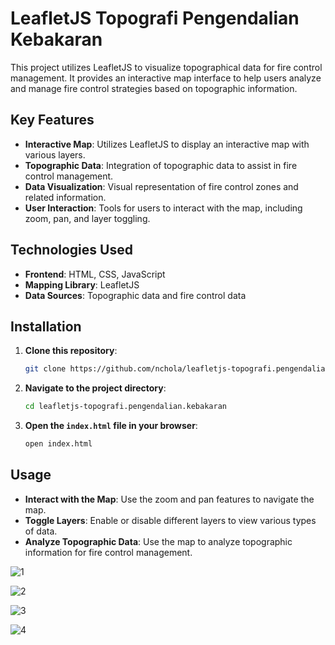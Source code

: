 # LeafletJS Topografi Pengendalian Kebakaran

This project utilizes LeafletJS to visualize topographical data for fire control management. It provides an interactive map interface to help users analyze and manage fire control strategies based on topographic information.

## Key Features

- **Interactive Map**: Utilizes LeafletJS to display an interactive map with various layers.
- **Topographic Data**: Integration of topographic data to assist in fire control management.
- **Data Visualization**: Visual representation of fire control zones and related information.
- **User Interaction**: Tools for users to interact with the map, including zoom, pan, and layer toggling.

## Technologies Used

- **Frontend**: HTML, CSS, JavaScript
- **Mapping Library**: LeafletJS
- **Data Sources**: Topographic data and fire control data

## Installation

1. **Clone this repository**:

    ```bash
    git clone https://github.com/nchola/leafletjs-topografi.pengendalian.kebakaran
    ```

2. **Navigate to the project directory**:

    ```bash
    cd leafletjs-topografi.pengendalian.kebakaran
    ```

3. **Open the `index.html` file in your browser**:

    ```bash
    open index.html
    ```

## Usage

- **Interact with the Map**: Use the zoom and pan features to navigate the map.
- **Toggle Layers**: Enable or disable different layers to view various types of data.
- **Analyze Topographic Data**: Use the map to analyze topographic information for fire control management.

![1](https://github.com/nchola/leafletjs-topografi.pengendalian.kebakaran/assets/108863217/db74c01b-876a-4c87-965a-c6383e82452d)


![2](https://github.com/nchola/leafletjs-topografi.pengendalian.kebakaran/assets/108863217/dfb1a69d-543e-4905-94b5-c609fcdbfe72)

![3](https://github.com/nchola/leafletjs-topografi.pengendalian.kebakaran/assets/108863217/4841a9cc-570e-43e1-b313-282d5d730907)

![4](https://github.com/nchola/leafletjs-topografi.pengendalian.kebakaran/assets/108863217/18ec910e-774b-4980-8e4f-7cf55cbcd10d)
